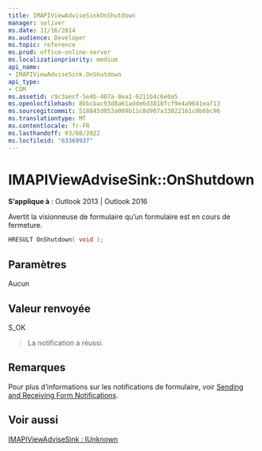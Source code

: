 ```yaml
---
title: IMAPIViewAdviseSinkOnShutdown
manager: soliver
ms.date: 11/16/2014
ms.audience: Developer
ms.topic: reference
ms.prod: office-online-server
ms.localizationpriority: medium
api_name:
- IMAPIViewAdviseSink.OnShutdown
api_type:
- COM
ms.assetid: c9c3aecf-5e4b-407a-8ea1-6211b4c6e0a5
ms.openlocfilehash: 8bbcbac93d8a61adde6d3818fcf9e4a9641eaf13
ms.sourcegitcommit: 518845d053a009b11c8d907a33822161c0b6bc96
ms.translationtype: MT
ms.contentlocale: fr-FR
ms.lasthandoff: 03/08/2022
ms.locfileid: "63369937"
---
```

# <a name="imapiviewadvisesinkonshutdown"></a>IMAPIViewAdviseSink::OnShutdown

  
  
**S’applique à** : Outlook 2013 | Outlook 2016 
  
Avertit la visionneuse de formulaire qu’un formulaire est en cours de fermeture.
  
```cpp
HRESULT OnShutdown( void );
```

## <a name="parameters"></a>Paramètres

Aucun
  
## <a name="return-value"></a>Valeur renvoyée

S_OK 
  
> La notification a réussi.
    
## <a name="remarks"></a>Remarques

Pour plus d’informations sur les notifications de formulaire, voir [Sending and Receiving Form Notifications](sending-and-receiving-form-notifications.md).
  
## <a name="see-also"></a>Voir aussi



[IMAPIViewAdviseSink : IUnknown](imapiviewadvisesinkiunknown.md)

